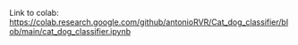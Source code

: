 Link to colab:
https://colab.research.google.com/github/antonioRVR/Cat_dog_classifier/blob/main/cat_dog_classifier.ipynb

